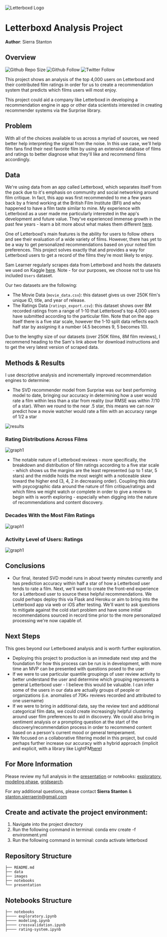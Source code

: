 ![Letterboxd Logo](/images/letterboxd-app.png)

# Letterboxd Analysis Project

**Author**: Sierra Stanton

## Overview
![Github Repo Size](https://img.shields.io/github/repo-size/sierrafromcalifornia/Letterboxd-Analysis-Project?style=social)
![Github Follow](https://img.shields.io/github/followers/sierrafromcalifornia?style=social)
![Twitter Follow](https://img.shields.io/twitter/follow/sierrastanton?style=social)

This project shows an analysis of the top 4,000 users on Letterboxd and their contributed film ratings in order for us to create a recommendation system that predicts which films users will most enjoy.

This project could aid a company like Letterboxd in developing a recommendation engine in app or other data scientists interested in creating recommender systems via the Surprise library.

## Problem

With all of the choices available to us across a myriad of sources, we need better help interpreting the signal from the noise. In this use case, we'll help film fans find their next favorite film by using an extensive database of films and ratings to better diagnose what they'll like and recommend films accordingly.

## Data

We're using data from an app called Letterboxd, which separates itself from the pack due to it's emphasis on community and social networking around film critique. In fact, this app was first recommended to me a few years back by a friend working at the British Film Institute (BFI) and who happened to have a film taste similar to mine. My experience with Letterboxd as a user made me particularly interested in the app's development and future value. They've experienced immense growth in the past few years - learn a bit more about what makes them different [here](https://www.nytimes.com/2021/01/13/movies/letterboxd-growth.html).

One of Letterboxd's main features is the ability for users to follow others and see their evaluation of a wide variety of films. However, there has yet to be a way to get personalized recommendations based on your noted film preferences. This project solves exactly that and provides a way for Letterboxd users to get a record of the films they're most likely to enjoy.

Sam Learner regularly scrapes data from Letterboxd and hosts the datasets we used on Kaggle [here](https://www.kaggle.com/samlearner/letterboxd-movie-ratings-data). Note - for our purposes, we choose not to use his included `Users` dataset.

Our two datasets are the following:
*  The Movie Data (`movie_data.csv`): this dataset gives us over 250K film's unique ID, title, and year of release.
*  The Ratings Data (`ratings_export.csv`): this dataset shows over 8M recorded ratings from a range of 1-10 that Letterboxd's top 4,000 users have submitted according to the particular film. Note that on the app itself there is a five star scale, however the 1-10 split data reflects each half star by assigning it a number (4.5 becomes 9, 5 becomes 10).

Due to the lengthy size of our datasets (over 250K films, 8M film reviews), I recommend heading to the Sam's link above for download instructions and to get the very latest version of scraped data.

## Methods & Results

I use descriptive analysis and incrementally improved recommendation engines to determine:
*  The SVD recommender model from Surprise was our best performing model to date, bringing our accuracy in determining how a user would rate a film within less than a star from reality (our RMSE was within 7/10 of a star). When we round to the near .5 star, this means we can now predict how a movie watcher would rate a film with an accuracy range of 1/2 a star

![results](./images/resultsvis.png)

### Rating Distributions Across Films
![graph1](./images/visualization1-userfilmratings.png)

*  The notable nature of Letterboxd reviews - more specifically, the breakdown and distribution of film ratings according to a five star scale - which shows us the margins are the least represented (up to 1 star, 5 stars) and the middle holds the most weight with a noticeable skew toward the higher end (3, 4, 2 in decreasing order). Coupling this data with psycographic data around the nature of film critique/ratings and which films we might watch or complete in order to give a review to begin with is worth exploring - especially when digging into the nature of recommendations and content discovery.

### Decades With the Most Film Ratings
![graph1](./images/visualization2-filmreleasedate.png)

### Activity Level of Users: Ratings
![graph1](./images/visualization3-ratingsperuser.png)

## Conclusions

* Our final, iterated SVD model runs in about twenty minutes currently and has prediction accuracy within half a star of how a Letterboxd user tends to rate a film. Next, we'll want to create the front-end experience for a Letterboxd user to source these helpful recommendations. We could perhaps deploy this via Flask and Heroku or aim to bring into the Letterboxd app via web or iOS after testing. We'll want to ask questions to mitigate against the cold start problem and have some initial recommendations sourced in record time prior to the more personalized processing we're now capable of.

## Next Steps

This goes beyond our Letterboxed analysis and is worth further exploration.

* Deploying this project to production is an immediate next step and the foundation for how this process can be run is in development, with more time an MVP can be presented with questions posed to the user
* If we were to use particular quantile groupings of user review activity to better understand the user and determine which grouping represents a general Letterboxd user - I believe this would be valuable. I can infer some of the users in our data are actually groups of people or organizations (i.e. anomalies of 70K+ reviews recorded and attributed to one username)
* If we were to bring in additional data, say the review text and additional categorical film data, we could create increasingly helpful clustering around user film preferences to aid in discovery. We could also bring in sentiment analysis or a prompting question at the start of the discovery/recommendation process in order to recommend content based on a person's current mood or general temperament.
* We focused on a collaborative filtering model in this project, but could perhaps further increase our accuracy with a hybrid approach (implicit and explicit, with a library like LightFM[here](https://github.com/lyst/lightfm))

## For More Information

Please review my full analysis in the [presentation](presentation/Letterboxd-Analysis-Presentation.pdf) or notebooks: [exploratory](notebooks/exploratory.ipynb), [modeling phase](notebooks/modeling.ipynb), [gridsearch](notebooks/gridsearch.ipynb).

For any additional questions, please contact **Sierra Stanton** & stanton.sierraerin@gmail.com

## Create  and activate the project environment:

1. Navigate into the project directory
2. Run the following command in terminal: conda env create -f environment.yml
3. Run the following command in terminal: conda activate letterboxd

## Repository Structure

```
├── README.md
├── data
├── images
├── notebooks
└── presentation
```

## Notebooks Structure

```
├── notebooks
├──── exploratory.ipynb
├──── modeling.ipynb
├──── crossvalidation.ipynb
├──── rating-system.ipynb
```
